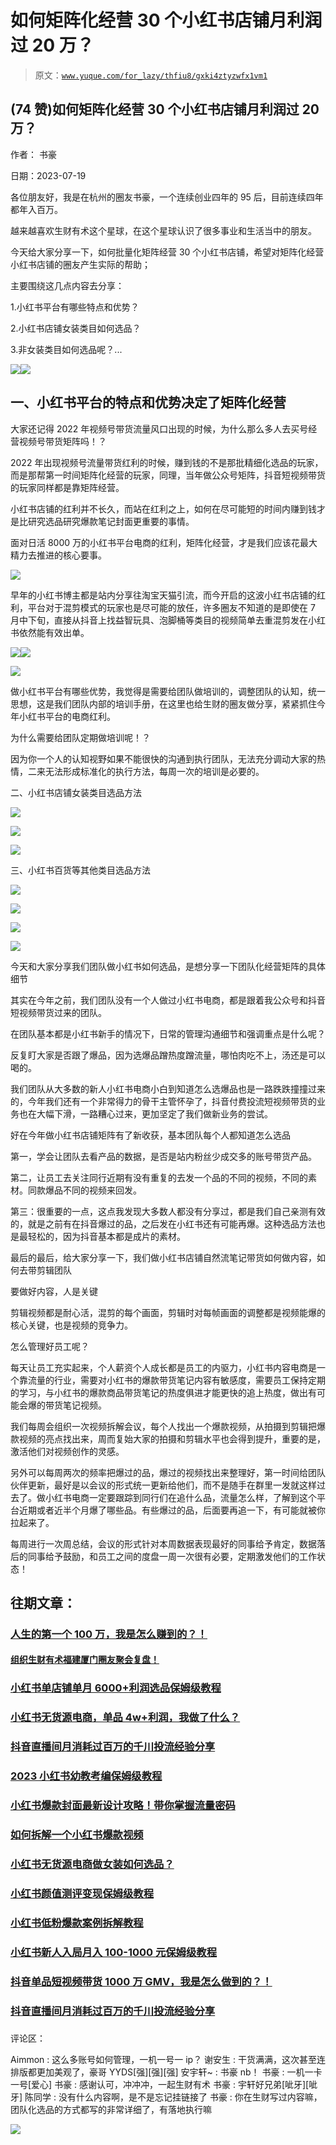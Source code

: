 # 如何矩阵化经营 30 个小红书店铺月利润过 20 万？

> 原文：[`www.yuque.com/for_lazy/thfiu8/gxki4ztyzwfx1vm1`](https://www.yuque.com/for_lazy/thfiu8/gxki4ztyzwfx1vm1)



## (74 赞)如何矩阵化经营 30 个小红书店铺月利润过 20 万？ 

作者： 书豪 

日期：2023-07-19 

各位朋友好，我是在杭州的圈友书豪，一个连续创业四年的 95 后，目前连续四年都年入百万。 

越来越喜欢生财有术这个星球，在这个星球认识了很多事业和生活当中的朋友。 

今天给大家分享一下，如何批量化矩阵经营 30 个小红书店铺，希望对矩阵化经营小红书店铺的圈友产生实际的帮助； 

主要围绕这几点内容去分享： 

1.小红书平台有哪些特点和优势？ 

2.小红书店铺女装类目如何选品？ 

3.非女装类目如何选品呢？... 

![](img/c2bcb96f41f4fd2ef64aa25da541a918.png)![](img/5d97da1ebe5f9228c110c6e87e131311.png) 

## 

## 

## 一、小红书平台的特点和优势决定了矩阵化经营 

大家还记得 2022 年视频号带货流量风口出现的时候，为什么那么多人去买号经营视频号带货矩阵吗！？ 

2022 年出现视频号流量带货红利的时候，赚到钱的不是那批精细化选品的玩家，而是那帮第一时间矩阵化经营的玩家，同理，当年做公众号矩阵，抖音短视频带货的玩家同样都是靠矩阵经营。 

小红书店铺的红利并不长久，而站在红利之上，如何在尽可能短的时间内赚到钱才是比研究选品研究爆款笔记封面更重要的事情。 

面对日活 8000 万的小红书平台电商的红利，矩阵化经营，才是我们应该花最大精力去推进的核心要事。 

![](img/2c3773b1942ac84066b208c3a2b4ad93.png) 

早年的小红书博主都是站内分享往淘宝天猫引流，而今开启的这波小红书店铺的红利，平台对于混剪模式的玩家也是尽可能的放任，许多圈友不知道的是即使在 7 月中下旬，直接从抖音上找益智玩具、泡脚桶等类目的视频简单去重混剪发在小红书依然能有效出单。 

![](img/1c8795b3a1eed8c38b0293a2663c643e.png)![](img/cc8f8446efeb3d35f46e784026e30acc.png) 

![](img/ab6f087a401cac040caee205fd8936e8.png) 

做小红书平台有哪些优势，我觉得是需要给团队做培训的，调整团队的认知，统一思想，这是我们团队内部的培训手册，在这里也给生财的圈友做分享，紧紧抓住今年小红书平台的电商红利。 

为什么需要给团队定期做培训呢！？ 

因为你一个人的认知视野如果不能很快的沟通到执行团队，无法充分调动大家的热情，二来无法形成标准化的执行方法，每周一次的培训是必要的。 

二、小红书店铺女装类目选品方法 

![](img/31283b6216c04190f8a66492e74915db.png) 

![](img/f1266df3b7d0b52e9b9cb5eb86261e98.png) 

![](img/bbeac6f2b7cfd97a91d57c30ce20b497.png) 

三、小红书百货等其他类目选品方法 

![](img/257b1adc00056634704d7b93dabd9944.png) 

![](img/c60bc235032f76fc5d810775e4c6bb41.png) 

![](img/72a24d610a0015c1cbc6ae63de0e700e.png) 

![](img/f759927c29c72d0db65fc50f49afcc23.png) 

今天和大家分享我们团队做小红书如何选品，是想分享一下团队化经营矩阵的具体细节 

其实在今年之前，我们团队没有一个人做过小红书电商，都是跟着我公众号和抖音短视频带货过来的团队。 

在团队基本都是小红书新手的情况下，日常的管理沟通细节和强调重点是什么呢？ 

反复盯大家是否跟了爆品，因为选爆品蹭热度蹭流量，哪怕肉吃不上，汤还是可以喝的。 

我们团队从大多数的新人小红书电商小白到知道怎么选爆品也是一路跌跌撞撞过来的，今年我们还有一个非常得力的骨干主管怀孕了，抖音付费投流短视频带货的业务也在大幅下滑，一路糟心过来，更加坚定了我们做新业务的尝试。 

好在今年做小红书店铺矩阵有了新收获，基本团队每个人都知道怎么选品 

第一，学会让团队去看产品的数据，是否是站内粉丝少成交多的账号带货产品。 

第二，让员工去关注同行近期有没有重复的去发一个品的不同的视频，不同的素材。同款爆品不同的视频来回发。 

第三：很重要的一点，这点我发现大多数人都没有分享过，都是我们自己亲测有效的，就是之前有在抖音爆过的品，之后发在小红书还有可能再爆。这种选品方法也是最轻松的，因为抖音基本都是成片的素材。 

最后的最后，给大家分享一下，我们做小红书店铺自然流笔记带货如何做内容，如何去带剪辑团队 

要做好内容，人是关键 

剪辑视频都是耐心活，混剪的每个画面，剪辑时对每帧画面的调整都是视频能爆的核心关键，也是视频的竞争力。 

怎么管理好员工呢？ 

每天让员工充实起来，个人薪资个人成长都是员工的内驱力，小红书内容电商是一个靠流量的行业，需要对小红书的爆款带货笔记内容有敏感度，需要员工保持定期的学习，与小红书的爆款商品带货笔记的热度俱进才能更快的追上热度，做出有可能会爆的带货笔记视频。 

我们每周会组织一次视频拆解会议，每个人找出一个爆款视频，从拍摄到剪辑把爆款视频的亮点找出来，周而复始大家的拍摄和剪辑水平也会得到提升，重要的是，激活他们对视频创作的灵感。 

另外可以每周两次的频率把爆过的品，爆过的视频找出来整理好，第一时间给团队伙伴更新，最好是以会议的形式统一更新给他们，而不是随手在群里一发就这样过去了。做小红书电商一定要跟踪到同行们在追什么品，流量怎么样，了解到这个平台近期或者近半个月爆了哪些品。有些爆过的品，后面要再追一下，有可能就被你拉起来了。 

每周进行一次周总结，会议的形式针对本周数据表现最好的同事给予肯定，数据落后的同事给予鼓励，和员工之间的度盘一周一次很有必要，定期激发他们的工作状态！ 

## 往期文章： 

### [人生的第一个 100 万，我是怎么赚到的？！](https://articles.zsxq.com/id_kek27cqo56wf.html) 

#### [组织生财有术福建厦门圈友聚会复盘！](https://articles.zsxq.com/id_7gqhllpk7tpk.html) 

### [小红书单店铺单月 6000+利润选品保姆级教程](https://articles.zsxq.com/id_xwveu3e0usfv.html) 

### [小红书无货源电商，单品 4w+利润，我做了什么？](https://articles.zsxq.com/id_8o3ptacdp6mj.html) 

### [抖音直播间月消耗过百万的千川投流经验分享](https://articles.zsxq.com/id_d3zembkeh2cw.html) 

### [2023 小红书幼教考编保姆级教程](https://articles.zsxq.com/id_cpdec6j4xtho.html) 

### [小红书爆款封面最新设计攻略！带你掌握流量密码](https://articles.zsxq.com/id_bbisxulzsup1.html) 

### [如何拆解一个小红书爆款视频](https://articles.zsxq.com/id_opo78sxacew9.html) 

### [小红书无货源电商做女装如何选品？](https://articles.zsxq.com/id_1wxixz3rofb3.html) 

### [小红书颜值测评变现保姆级教程](https://articles.zsxq.com/id_15njj2g5hxfr.html) 

### [小红书低粉爆款案例拆解教程](https://articles.zsxq.com/id_0nmnwdg6mb0l.html) 

### [小红书新人入局月入 100-1000 元保姆级教程](https://articles.zsxq.com/id_sbk8lqv5unca.html) 

###   

### [抖音单品短视频带货 1000 万 GMV，我是怎么做到的？！](https://articles.zsxq.com/id_qoak1w7ptnwf.html) 

### [抖音直播间月消耗过百万的千川投流经验分享](https://articles.zsxq.com/id_d3zembkeh2cw.html) 

###   

###   

评论区： 

Aimmon : 这么多账号如何管理，一机一号一 ip？ 谢安生 : 干货满满，这次甚至连排版都更加美观了，豪哥 YYDS[强][强][强] 安宇轩~ : 书豪 nb！ 书豪 : 一机一卡一号[爱心] 书豪 : 感谢认可，冲冲冲，一起生财有术 书豪 : 宇轩好兄弟[呲牙][呲牙] 陈同学 : 没有什么内容啊，是不是忘记挂链接了 书豪 : 你在生财写过内容嘛，团队化选品的方式都写的非常详细了，有落地执行嘛 

![](img/894d30a529e7c37bcd3392323c99941c.png) 